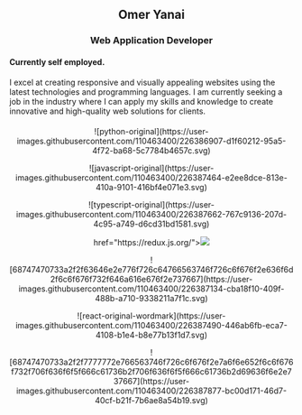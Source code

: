 ## <p align="center"><b>Omer Yanai</b></p>
### <p align="center"><b>Web Application Developer</b></p>
#### Currently self employed.
I excel at creating responsive and visually appealing websites using the latest technologies and programming languages. I am currently seeking a job in the industry where I can apply my skills and knowledge to create innovative and high-quality web solutions for clients.

####
<p align="center"> ![python-original](https://user-images.githubusercontent.com/110463400/226386907-d1f60212-95a5-4f72-ba68-5c7784b4657c.svg) </p>

<p align="center"> ![javascript-original](https://user-images.githubusercontent.com/110463400/226387464-e2ee8dce-813e-410a-9101-416bf4e071e3.svg) </p>

<p align="center"> ![typescript-original](https://user-images.githubusercontent.com/110463400/226387662-767c9136-207d-4c95-a749-d6cd31bd1581.svg) </p>

<p align="center"> href="https://redux.js.org/"><img src="https://user-images.githubusercontent.com/110463400/226388462-199db382-4c87-42ce-a64c-c8392d1cab2d.png" </p>

<p align="center"> ![68747470733a2f2f63646e2e776f726c64766563746f726c6f676f2e636f6d2f6c6f676f732f646a616e676f2e737667](https://user-images.githubusercontent.com/110463400/226387134-cba18f10-409f-488b-a710-9338211a7f1c.svg) </p>

<p align="center"> ![react-original-wordmark](https://user-images.githubusercontent.com/110463400/226387490-446ab6fb-eca7-4108-b1e4-b8e77b13f1d7.svg) </p>

<p align="center"> ![68747470733a2f2f7777772e766563746f726c6f676f2e7a6f6e652f6c6f676f732f706f636f6f5f666c61736b2f706f636f6f5f666c61736b2d69636f6e2e737667](https://user-images.githubusercontent.com/110463400/226387877-bc00d171-46d7-40cf-b21f-7b6ae8a54b19.svg) </p>
<p align="center">  </p>
